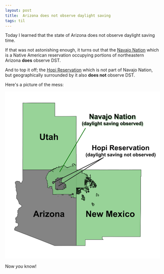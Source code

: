```yaml
---
layout: post
title:  Arizona does not observe daylight saving
tags: til
---
```

Today I learned that the state of Arizona does not observe daylight saving time.

If that was not astonishing enough, it turns out that the [Navajo Nation](https://en.wikipedia.org/wiki/Navajo_Nation) which is a Native American reservation occupying portions of northeastern Arizona **does** observe DST.

And to top it off; the [Hopi Reservation](https://en.wikipedia.org/wiki/Navajo_Nation) which is not part of Navajo Nation, but geographically surrounded by it also **does not** observe DST.

Here's a picture of the mess:

![Daylight saving time (DST) observance across Arizona.](/images/AZNMUT_DST_observance.png)

Now *you* know!